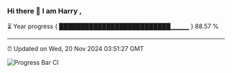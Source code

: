 ### Hi there 👋 I am Harry , 

⏳ Year progress { ██████████████████████████▁▁▁▁ } 88.57 %

---

⏰ Updated on Wed, 20 Nov 2024 03:51:27 GMT

![Progress Bar CI](https://github.com/duykhang68/duykhang68/workflows/Progress%20Bar%20CI/badge.svg)

